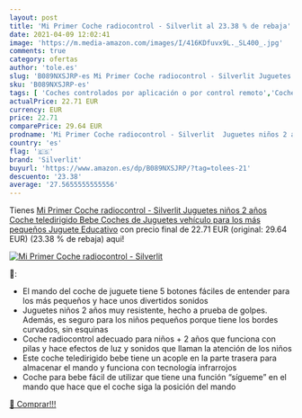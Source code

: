 ```yaml
---
layout: post
title: 'Mi Primer Coche radiocontrol - Silverlit al 23.38 % de rebaja'
date: 2021-04-09 12:02:41
image: 'https://m.media-amazon.com/images/I/416KDfuvx9L._SL400_.jpg'
comments: true
category: ofertas
author: 'tole.es'
slug: 'B089NXSJRP-es Mi Primer Coche radiocontrol - Silverlit Juguetes niños 2...'
sku: 'B089NXSJRP-es'
tags: [ 'Coches controlados por aplicación o por control remoto','Coches y camiones de radiocontrol','Juguetes','Juguetes y juegos','Radiocontrol','Vehículos de juguete para niños','bebe','silverlit', ]
actualPrice: 22.71 EUR
currency: EUR
price: 22.71
comparePrice: 29.64 EUR
prodname: 'Mi Primer Coche radiocontrol - Silverlit  Juguetes niños 2 años  Coche teledirigido Bebe  Coches de Juguetes  vehículo para los más pequeños  Juguete Educativo'
country: 'es'
flag: '🇪🇸'
brand: 'Silverlit'
buyurl: 'https://www.amazon.es/dp/B089NXSJRP/?tag=tolees-21'
descuento: '23.38'
average: '27.5655555555556'
---
```


Tienes [Mi Primer Coche radiocontrol - Silverlit  Juguetes niños 2 años  Coche teledirigido Bebe  Coches de Juguetes  vehículo para los más pequeños  Juguete Educativo](https://www.amazon.es/dp/B089NXSJRP/?tag=tolees-21) con precio final de  22.71 EUR (original: 29.64 EUR) (23.38 %  de rebaja) aqui!

[![Mi Primer Coche radiocontrol - Silverlit](https://m.media-amazon.com/images/I/416KDfuvx9L._SL400_.jpg)](https://www.amazon.es/dp/B089NXSJRP/?tag=tolees-21)

🔎:

- El mando del coche de juguete tiene 5 botones fáciles de entender para los más pequeños y hace unos divertidos sonidos
- Juguetes niños 2 años muy resistente, hecho a prueba de golpes. Además, es seguro para los niños pequeños porque tiene los bordes curvados, sin esquinas
- Coche radiocontrol adecuado para niños + 2 años que funciona con pilas y hace efectos de luz y sonidos que llaman la atención de los niños
- Este coche teledirigido bebe tiene un acople en la parte trasera para almacenar el mando y funciona con tecnología infrarrojos
- Coche para bebe fácil de utilizar que tiene una función “sígueme” en el mando que hace que el coche siga la posición del mando

[🛒 Comprar!!!](https://www.amazon.es/dp/B089NXSJRP/?tag=tolees-21)
